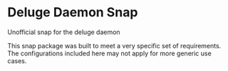 # Deluge Daemon Snap

Unofficial snap for the deluge daemon

This snap package was built to meet a very specific set of requirements. The
configurations included here may not apply for more generic use cases.
